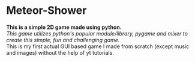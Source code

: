 # Meteor-Shower
<b>This is a simple 2D game made using python.</b>
<br>
<i>This game utilizes python's popular module/library, pygame and mixer to create this simple, fun and challenging game.</i>
<br>
This is my first actual  GUI based game I made from scratch (except music and images) without the help of yt tutorials.
